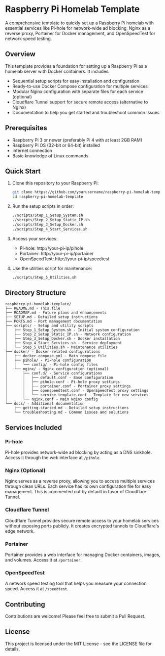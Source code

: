 # Raspberry Pi Homelab Template

A comprehensive template to quickly set up a Raspberry Pi homelab with essential services like Pi-hole for network-wide ad blocking, Nginx as a reverse proxy, Portainer for Docker management, and OpenSpeedTest for network speed testing.

## Overview

This template provides a foundation for setting up a Raspberry Pi as a homelab server with Docker containers. It includes:

- Sequential setup scripts for easy installation and configuration
- Ready-to-use Docker Compose configuration for multiple services
- Modular Nginx configuration with separate files for each service (optional)
- Cloudflare Tunnel support for secure remote access (alternative to Nginx)
- Documentation to help you get started and troubleshoot common issues

## Prerequisites

- Raspberry Pi 3 or newer (preferably Pi 4 with at least 2GB RAM)
- Raspberry Pi OS (32-bit or 64-bit) installed
- Internet connection
- Basic knowledge of Linux commands

## Quick Start

1. Clone this repository to your Raspberry Pi:
   ```bash
   git clone https://github.com/yourusername/raspberry-pi-homelab-template.git
   cd raspberry-pi-homelab-template
   ```

2. Run the setup scripts in order:
   ```bash
   ./scripts/Step_1_Setup_System.sh
   ./scripts/Step_2_Setup_Static_IP.sh
   ./scripts/Step_3_Setup_Docker.sh
   ./scripts/Step_4_Start_Services.sh
   ```

3. Access your services:
   - Pi-hole: http://your-pi-ip/pihole
   - Portainer: http://your-pi-ip/portainer
   - OpenSpeedTest: http://your-pi-ip/speedtest

4. Use the utilities script for maintenance:
   ```bash
   ./scripts/Step_5_Utilities.sh
   ```

## Directory Structure

```
raspberry-pi-homelab-template/
├── README.md - This file
├── ROADMAP.md - Future plans and enhancements
├── SETUP.md - Detailed setup instructions
├── PORTS.md - Port management documentation
├── scripts/ - Setup and utility scripts
│   ├── Step_1_Setup_System.sh - Initial system configuration
│   ├── Step_2_Setup_Static_IP.sh - Network configuration
│   ├── Step_3_Setup_Docker.sh - Docker installation
│   ├── Step_4_Start_Services.sh - Service deployment
│   └── Step_5_Utilities.sh - Maintenance utilities
├── docker/ - Docker-related configurations
│   ├── docker-compose.yml - Main compose file
│   ├── pihole/ - Pi-hole configuration
│   │   └── config/ - Pi-hole config files
│   └── nginx/ - Nginx configuration (optional)
│       ├── conf.d/ - Service configurations
│       │   ├── default.conf - Base configuration
│       │   ├── pihole.conf - Pi-hole proxy settings
│       │   ├── portainer.conf - Portainer proxy settings
│       │   ├── openspeedtest.conf - OpenSpeedTest proxy settings
│       │   └── service-template.conf - Template for new services
│       └── nginx.conf - Main Nginx config
└── docs/ - Additional documentation
    ├── getting-started.md - Detailed setup instructions
    └── troubleshooting.md - Common issues and solutions
```

## Services Included

### Pi-hole
Pi-hole provides network-wide ad blocking by acting as a DNS sinkhole. Access it through the web interface at `/pihole`.

### Nginx (Optional)
Nginx serves as a reverse proxy, allowing you to access multiple services through clean URLs. Each service has its own configuration file for easy management. This is commented out by default in favor of Cloudflare Tunnel.

### Cloudflare Tunnel
Cloudflare Tunnel provides secure remote access to your homelab services without exposing ports publicly. It creates encrypted tunnels to Cloudflare's edge network.

### Portainer
Portainer provides a web interface for managing Docker containers, images, and volumes. Access it at `/portainer`.

### OpenSpeedTest
A network speed testing tool that helps you measure your connection speed. Access it at `/speedtest`.

## Contributing

Contributions are welcome! Please feel free to submit a Pull Request.

## License

This project is licensed under the MIT License - see the LICENSE file for details.
